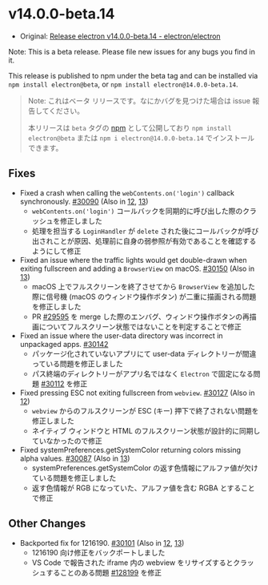 # v14.0.0-beta.14

- Original: [Release electron v14.0.0-beta.14 - electron/electron](https://github.com/electron/electron/releases/tag/v14.0.0-beta.14)

Note: This is a beta release. Please file new issues for any bugs you find in it.

This release is published to npm under the beta tag and can be installed via `npm install electron@beta`, or `npm install electron@14.0.0-beta.14`.

> Note: これはベータ リリースです。なにかバグを見つけた場合は issue 報告してください。
>
> 本リリースは `beta` タグの [npm](https://www.npmjs.com/package/electron) として公開しており `npm install electron@beta` または `npm i electron@14.0.0-beta.14` でインストールできます。

## Fixes

- Fixed a crash when calling the `webContents.on('login')` callback synchronously. [#30090](https://github.com/electron/electron/pull/30090) (Also in [12](https://github.com/electron/electron/pull/30092), [13](https://github.com/electron/electron/pull/30091))
  - `webContents.on('login')` コールバックを同期的に呼び出した際のクラッシュを修正しました
  - 処理を担当する `LoginHandler` が `delete` された後にコールバックが呼び出されことが原因、処理前に自身の弱参照が有効であることを確認するようにして修正
- Fixed an issue where the traffic lights would get double-drawn when exiting fullscreen and adding a `BrowserView` on macOS. [#30150](https://github.com/electron/electron/pull/30150) (Also in [13](https://github.com/electron/electron/pull/30149))
  - macOS 上でフルスクリーンを終了させてから `BrowserView` を追加した際に信号機 (macOS のウィンドウ操作ボタン) が二重に描画される問題を修正しました
  - PR [#29595](https://github.com/electron/electron/pull/29595) を merge した際のエンバグ、ウィンドウ操作ボタンの再描画についてフルスクリーン状態ではないことを判定することで修正
- Fixed an issue where the user-data directory was incorrect in unpackaged apps. [#30142](https://github.com/electron/electron/pull/30142)
  - パッケージ化されていないアプリにて user-data ディレクトリーが間違っている問題を修正しました
  - パス終端のディレクトリーがアプリ名ではなく `Electron` で固定になる問題 [#30112](https://github.com/electron/electron/issues/30112) を修正
- Fixed pressing ESC not exiting fullscreen from `webview`. [#30127](https://github.com/electron/electron/pull/30127) (Also in [12](https://github.com/electron/electron/pull/30137))
  - `webview` からのフルスクリーンが ESC (キー) 押下で終了されない問題を修正しました
  - ネイティブ ウィンドウと HTML のフルスクリーン状態が設計的に同期していなかったので修正
- Fixed systemPreferences.getSystemColor returning colors missing alpha values. [#30087](https://github.com/electron/electron/pull/30087) (Also in [13](https://github.com/electron/electron/pull/30088))
  - systemPreferences.getSystemColor の返す色情報にアルファ値が欠けている問題を修正しました
  - 返す色情報が RGB になっていた、アルファ値を含む RGBA とすることで修正

## Other Changes

- Backported fix for 1216190. [#30101](https://github.com/electron/electron/pull/30101) (Also in [12](https://github.com/electron/electron/pull/30099), [13](https://github.com/electron/electron/pull/30100))
  - 1216190 向け修正をバックポートしました
  - VS Code で報告された iframe 内の webview をリサイズするとクラッシュすることのある問題 [#128199](https://github.com/microsoft/vscode/issues/128199) を修正
